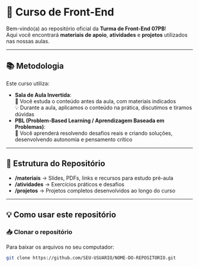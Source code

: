 # 🚀 Curso de Front-End 

Bem-vindo(a) ao repositório oficial da **Turma de Front-End 07PB**!  
Aqui você encontrará **materiais de apoio**, **atividades** e **projetos** utilizados nas nossas aulas.

---

## 📚 Metodologia
Este curso utiliza:
- **Sala de Aula Invertida**:  
  📖 Você estuda o conteúdo antes da aula, com materiais indicados  
  💡 Durante a aula, aplicamos o conteúdo na prática, discutimos e tiramos dúvidas  
- **PBL (Problem-Based Learning / Aprendizagem Baseada em Problemas)**:  
  🧩 Você aprenderá resolvendo desafios reais e criando soluções, desenvolvendo autonomia e pensamento crítico

---

## 📂 Estrutura do Repositório
- **/materiais** → Slides, PDFs, links e recursos para estudo pré-aula  
- **/atividades** → Exercícios práticos e desafios  
- **/projetos** → Projetos completos desenvolvidos ao longo do curso

---

## 💡 Como usar este repositório

### 📥 Clonar o repositório
Para baixar os arquivos no seu computador:
```bash
git clone https://github.com/SEU-USUARIO/NOME-DO-REPOSITORIO.git
